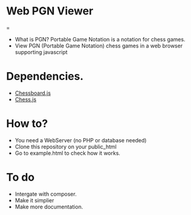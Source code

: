 # Web PGN Viewer
=
- What is PGN? Portable Game Notation is a notation for chess games.
- View PGN (Portable Game Notation) chess games in a web browser supporting javascript

Dependencies.
=======
- <a href="https://github.com/oakmac/chessboardjs/">Chessboard.js</a>
- <a href="https://github.com/jhlywa/chess.js">Chess.js</a>


How to?
==
- You need a WebServer (no PHP or database needed)
- Clone this repository on your public_html
- Go to example.html to check how it works.

To do
==
- Intergate with composer.
- Make it simplier
- Make more documentation.